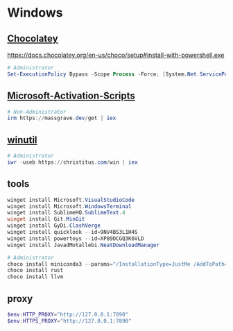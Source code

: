 # Windows

## [Chocolatey](https://github.com/chocolatey/choco)

https://docs.chocolatey.org/en-us/choco/setup#install-with-powershell.exe

```powershell
# Administrator
Set-ExecutionPolicy Bypass -Scope Process -Force; [System.Net.ServicePointManager]::SecurityProtocol = [System.Net.ServicePointManager]::SecurityProtocol -bor 3072; iex ((New-Object System.Net.WebClient).DownloadString('https://community.chocolatey.org/install.ps1'))
```

## [Microsoft-Activation-Scripts](https://github.com/massgravel/Microsoft-Activation-Scripts)

```powershell
# Non-Administrator
irm https://massgrave.dev/get | iex
```

## [winutil](https://github.com/ChrisTitusTech/winutil)

```powershell
# Administrator
iwr -useb https://christitus.com/win | iex
```

## tools

```powershell
winget install Microsoft.VisualStudioCode
winget install Microsoft.WindowsTerminal
winget install SublimeHQ.SublimeText.4
winget install Git.MinGit
winget install GyDi.ClashVerge
winget install quicklook --id=9NV4BS3L1H4S
winget install powertoys --id=XP89DCGQ3K6VLD
winget install JavadMotallebi.NeatDownloadManager

# Administrator
choco install miniconda3 --params="/InstallationType=JustMe /AddToPath=1 /RegisterPython=1"  # AddToPath only works for JustMe
choco install rust
choco install llvm
```

## proxy

```powershell
$env:HTTP_PROXY="http://127.0.0.1:7890"
$env:HTTPS_PROXY="http://127.0.0.1:7890"
```
